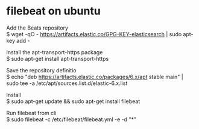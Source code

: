 filebeat on ubuntu     
=============================     
Add the Beats repository     
$ wget -qO - https://artifacts.elastic.co/GPG-KEY-elasticsearch | sudo apt-key add -     
     
Install the apt-transport-https package     
$ sudo apt-get install apt-transport-https     
     
Save the repository definitio     
$ echo "deb https://artifacts.elastic.co/packages/6.x/apt stable main" | sudo tee -a /etc/apt/sources.list.d/elastic-6.x.list     
     
Install     
$ sudo apt-get update && sudo apt-get install filebeat     
     
Run filebeat from cli     
$ sudo filebeat -c /etc/filebeat/filebeat.yml -e -d "*"     
     
